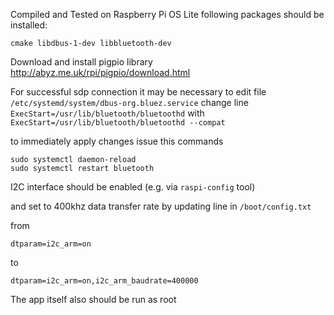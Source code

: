 Compiled and Tested on Raspberry Pi OS Lite
following packages should be installed:
```
cmake libdbus-1-dev libbluetooth-dev
```
Download and install pigpio library http://abyz.me.uk/rpi/pigpio/download.html

For successful sdp connection it may be necessary to edit file ```/etc/systemd/system/dbus-org.bluez.service``` change line ``` ExecStart=/usr/lib/bluetooth/bluetoothd``` with ```ExecStart=/usr/lib/bluetooth/bluetoothd --compat```

to immediately apply changes issue this commands
```
sudo systemctl daemon-reload
sudo systemctl restart bluetooth
```
I2C interface should be enabled (e.g. via ```raspi-config``` tool)

and set to 400khz data transfer rate by updating line in ```/boot/config.txt```

from

```dtparam=i2c_arm=on```

to

```dtparam=i2c_arm=on,i2c_arm_baudrate=400000```

The app itself also should be run as root
